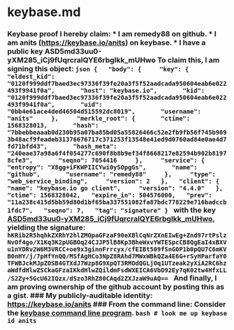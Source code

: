 # keybase.md
### Keybase proof  I hereby claim:    * I am remedy88 on github.   * I am anits (https://keybase.io/anits) on keybase.   * I have a public key ASD5md33uu0-yXM285_iCj9fUqrcralQYE6rbgIkk_mUHwo  To claim this, I am signing this object:  ```json {   "body": {     "key": {       "eldest_kid": "0120f999ddf7baed3ec97336f39fe20a3f5f52aadcada950604eab6e022493f9941f0a",       "host": "keybase.io",       "kid": "0120f999ddf7baed3ec97336f39fe20a3f5f52aadcada950604eab6e022493f9941f0a",       "uid": "0bb4e61ace4ded46504d515592dc8019",       "username": "anits"     },     "merkle_root": {       "ctime": 1568328013,       "hash": "7bbebbeaaab0d230b95a07ba85bd05a55826466c52e2fb9fb56f745b9093b48acf9feadeb31376676717c371253f13548e41ed9d0760ad84e0ae4d7fd71bfd43",       "hash_meta": "240eae37a98a6f4f054277c690f8b8b9ef34f8668217e82594b902b81978cfe3",       "seqno": 7054416     },     "service": {       "entropy": "X8gg+iFKWPIICYwi0ySOpgGs",       "name": "github",       "username": "remedy88"     },     "type": "web_service_binding",     "version": 2   },   "client": {     "name": "keybase.io go client",     "version": "4.4.0"   },   "ctime": 1568328042,   "expire_in": 504576000,   "prev": "11a238c415d5bb59d80d1bf65ba337551082fa87bdc778229e716badccb1fdc7",   "seqno": 7,   "tag": "signature" } ```  with the key [ASD5md33uu0-yXM285_iCj9fUqrcralQYE6rbgIkk_mUHwo](https://keybase.io/anits), yielding the signature:  ``` hKRib2R5hqhkZXRhY2hlZMOpaGFzaF90eXBlCqNrZXnEIwEg+Znd97rtPslzNvOf4go/X1Kq3K2pUGBOq24CJJP5lB8Kp3BheWxvYWTESpcCB8QgEaI4xBXVu1nYDRv2W6M3VRCC+oe9x3ginnFrrcyx/cfEIBt509fSnG0P1b0pQU7C6mKVB0nHY/j/7pHfYnQQ/MSfAgHCo3NpZ8RAhd7MWxWBkQZa4E6G+rSyHParfaY0TFWBJckMJpZOSB4GTXdJ7Wzp8G9XpQT3RMOdQGLjOq1UTzeak2yXiA2RC6hzaWdfdHlwZSCkaGFzaIKkdHlwZQildmFsdWXEICA6VbD92Ey7qK02tw4HfxLL/S2Zy+5GcU62IQzx/dSzo3RhZ80CAqd2ZXJzaW9uAQ==  ```  And finally, I am proving ownership of the github account by posting this as a gist.  ### My publicly-auditable identity:  https://keybase.io/anits  ### From the command line:  Consider the [keybase command line program](https://keybase.io/download).  ```bash # look me up keybase id anits ```

